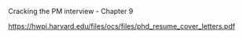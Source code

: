 Cracking the PM interview - Chapter 9



https://hwpi.harvard.edu/files/ocs/files/phd_resume_cover_letters.pdf